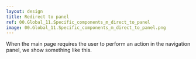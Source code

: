 ```yaml
---
layout: design
title: Redirect to panel
ref: 00.Global_11.Specific_components_m_direct_to_panel
image: 00.Global_11.Specific_components_m_direct_to_panel.png
---
```


When the main page requires the user to perform an action in the navigation panel, we show something like this.